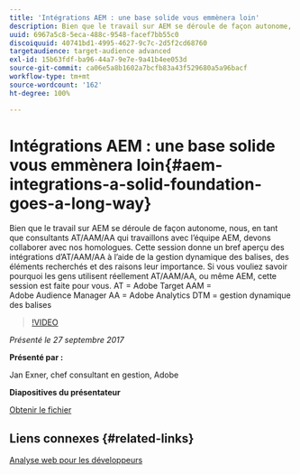```yaml
---
title: 'Intégrations AEM : une base solide vous emmènera loin'
description: Bien que le travail sur AEM se déroule de façon autonome, nous, en tant que consultants AT/AAM/AA qui travaillons avec l’équipe AEM, devons collaborer avec nos homologues. Cette session donne un bref aperçu des intégrations d’AT/AAM/AA à l’aide de la gestion dynamique des balises, des éléments recherchés et des raisons leur importance.
uuid: 6967a5c8-5eca-488c-9548-facef7bb55c0
discoiquuid: 40741bd1-4995-4627-9c7c-2d5f2cd68760
targetaudience: target-audience advanced
exl-id: 15b63fdf-ba96-44a7-9e7e-9a41b4ee053d
source-git-commit: ca06e5a8b1602a7bcfb83a43f529680a5a96bacf
workflow-type: tm+mt
source-wordcount: '162'
ht-degree: 100%

---
```


# Intégrations AEM : une base solide vous emmènera loin{#aem-integrations-a-solid-foundation-goes-a-long-way}

Bien que le travail sur AEM se déroule de façon autonome, nous, en tant que consultants AT/AAM/AA qui travaillons avec l’équipe AEM, devons collaborer avec nos homologues. Cette session donne un bref aperçu des intégrations d’AT/AAM/AA à l’aide de la gestion dynamique des balises, des éléments recherchés et des raisons leur importance. Si vous vouliez savoir pourquoi les gens utilisent réellement AT/AAM/AA, ou même AEM, cette session est faite pour vous.   AT = Adobe Target AAM = Adobe Audience Manager AA = Adobe Analytics DTM = gestion dynamique des balises

>[!VIDEO](https://video.tv.adobe.com/v/19833/?quality=9)

*Présenté le 27 septembre 2017*

**Présenté par :**

Jan Exner, chef consultant en gestion, Adobe

**Diapositives du présentateur**

[Obtenir le fichier](assets/170927-aem-gems-integrations.pdf)

## Liens connexes {#related-links}

[Analyse web pour les développeurs](https://webanalyticsfordevelopers.com/)

<!--
[Get back to the Overview](https://helpx.adobe.com/experience-manager/kt/eseminars/gems/aem-index.html)
-->
